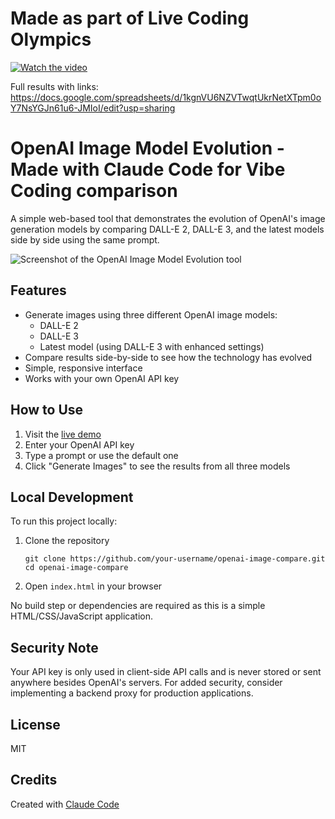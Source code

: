 # Made as part of Live Coding Olympics
[![Watch the video](https://img.youtube.com/vi/xySgNhHz4PI/0.jpg)](https://youtu.be/xySgNhHz4PI)

Full results with links:
https://docs.google.com/spreadsheets/d/1kgnVU6NZVTwqtUkrNetXTpm0oY7NsYGJn61u6-JMIoI/edit?usp=sharing


# OpenAI Image Model Evolution - Made with Claude Code for Vibe Coding comparison

A simple web-based tool that demonstrates the evolution of OpenAI's image generation models by comparing DALL-E 2, DALL-E 3, and the latest models side by side using the same prompt.

![Screenshot of the OpenAI Image Model Evolution tool](screenshot.png)

## Features

- Generate images using three different OpenAI image models:
  - DALL-E 2
  - DALL-E 3
  - Latest model (using DALL-E 3 with enhanced settings)
- Compare results side-by-side to see how the technology has evolved
- Simple, responsive interface
- Works with your own OpenAI API key

## How to Use

1. Visit the [live demo](https://your-username.github.io/openai-image-compare/) 
2. Enter your OpenAI API key
3. Type a prompt or use the default one
4. Click "Generate Images" to see the results from all three models

## Local Development

To run this project locally:

1. Clone the repository
   ```
   git clone https://github.com/your-username/openai-image-compare.git
   cd openai-image-compare
   ```

2. Open `index.html` in your browser

No build step or dependencies are required as this is a simple HTML/CSS/JavaScript application.

## Security Note

Your API key is only used in client-side API calls and is never stored or sent anywhere besides OpenAI's servers. For added security, consider implementing a backend proxy for production applications.

## License

MIT

## Credits

Created with [Claude Code](https://claude.ai/code)
